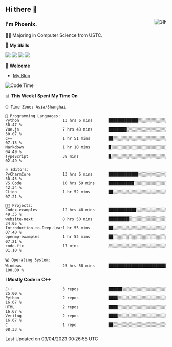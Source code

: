 ## Hi there 👋
<img align="right" alt="GIF" src="https://raw.githubusercontent.com/JoeyBling/JoeyBling/master/pic/pusheencode.gif" />

### I'm Phoenix.

👨‍🎓 Majoring in Computer Science from USTC.

🌟 **My Skills**

![](https://img.shields.io/badge/-Python-3e74a2?style=flat-square&logo=Python&logoColor=fff)
![](https://img.shields.io/badge/-C++-9f62a5?style=flat&logo=cplusplus&logoColor=white)
![](https://img.shields.io/badge/-Linux-185886?style=flat-square&logo=Linux&logoColor=fff)
![](https://img.shields.io/badge/-Rust-ff4136?style=flat-square&logo=Rust&logoColor=fff)

💬 **Welcome**

- [My Blog](https://ysy-phoenix.github.io/)

<!--START_SECTION:waka-->
![Code Time](http://img.shields.io/badge/Code%20Time-43%20hrs%2020%20mins-blue)

📊 **This Week I Spent My Time On** 

```text
🕑︎ Time Zone: Asia/Shanghai

💬 Programming Languages: 
Python                   13 hrs 6 mins       █████████████░░░░░░░░░░░░   50.47 % 
Vue.js                   7 hrs 48 mins       ████████░░░░░░░░░░░░░░░░░   30.07 % 
C++                      1 hr 51 mins        ██░░░░░░░░░░░░░░░░░░░░░░░   07.15 % 
Markdown                 1 hr 10 mins        █░░░░░░░░░░░░░░░░░░░░░░░░   04.49 % 
TypeScript               38 mins             █░░░░░░░░░░░░░░░░░░░░░░░░   02.49 % 

🔥 Editors: 
PyCharmCore              13 hrs 6 mins       █████████████░░░░░░░░░░░░   50.45 % 
VS Code                  10 hrs 59 mins      ███████████░░░░░░░░░░░░░░   42.34 % 
CLion                    1 hr 52 mins        ██░░░░░░░░░░░░░░░░░░░░░░░   07.21 % 

🐱‍💻 Projects: 
Codex-examples           12 hrs 48 mins      ████████████░░░░░░░░░░░░░   49.35 % 
website-next             8 hrs 50 mins       █████████░░░░░░░░░░░░░░░░   34.05 % 
Introduction-to-Deep-Lear1 hr 55 mins        ██░░░░░░░░░░░░░░░░░░░░░░░   07.40 % 
openmp-examples          1 hr 52 mins        ██░░░░░░░░░░░░░░░░░░░░░░░   07.21 % 
code-fix                 17 mins             ░░░░░░░░░░░░░░░░░░░░░░░░░   01.10 % 

💻 Operating System: 
Windows                  25 hrs 58 mins      █████████████████████████   100.00 % 
```

**I Mostly Code in C++** 

```text
C++                      3 repos             ██████░░░░░░░░░░░░░░░░░░░   25.00 % 
Python                   2 repos             ████░░░░░░░░░░░░░░░░░░░░░   16.67 % 
HTML                     2 repos             ████░░░░░░░░░░░░░░░░░░░░░   16.67 % 
Verilog                  2 repos             ████░░░░░░░░░░░░░░░░░░░░░   16.67 % 
C                        1 repo              ██░░░░░░░░░░░░░░░░░░░░░░░   08.33 % 
```




 Last Updated on 03/04/2023 00:26:55 UTC
<!--END_SECTION:waka-->

<!--
**ysy-phoenix/ysy-phoenix** is a ✨ _special_ ✨ repository because its `README.md` (this file) appears on your GitHub profile.

Here are some ideas to get you started:

- 🔭 I’m currently working on ...
- 🌱 I’m currently learning ...
- 👯 I’m looking to collaborate on ...
- 🤔 I’m looking for help with ...
- 💬 Ask me about ...
- 📫 How to reach me: ...
- 😄 Pronouns: ...
- ⚡ Fun fact: ...
-->
